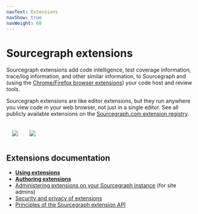 ```yaml
---
navText: Extensions
navShow: true
navWeight: 60
---
```


# Sourcegraph extensions

Sourcegraph extensions add code intelligence, test coverage information, trace/log information, and other similar information, to Sourcegraph and (using the [Chrome/Firefox browser extensions](../integration/browser_extension.md)) your code host and review tools.

Sourcegraph extensions are like editor extensions, but they run anywhere you view code in your web browser, not just in a single editor. See all publicly available extensions on the [Sourcegraph.com extension registry](https://sourcegraph.com/extensions).

<div style="text-align:center;margin:20px 0;display:flex">
<a href="https://github.com/sourcegraph/sourcegraph-codecov" target="_blank"><img src="https://user-images.githubusercontent.com/1976/45107396-53d56880-b0ee-11e8-96e9-ca83e991101c.png" style="padding:15px"></a>
<a href="https://github.com/sourcegraph/sourcegraph-git-extras" target="_blank"><img src="https://user-images.githubusercontent.com/1976/47624533-f3a1e800-dada-11e8-81d9-3d4bd67fc08a.png" style="padding:15px"></a>
</div>

## Extensions documentation

- [**Using extensions**](usage.md)
- [**Authoring extensions**](authoring/index.md)
- [Administering extensions on your Sourcegraph instance](../admin/extensions/index.md) (for site admins)
- [Security and privacy of extensions](security.md)
- [Principles of the Sourcegraph extension API](principles.md)
